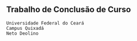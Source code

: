 ## Trabalho de Conclusão de Curso
	Universidade Federal do Ceará
    Campus Quixadá
    Neto Deolino